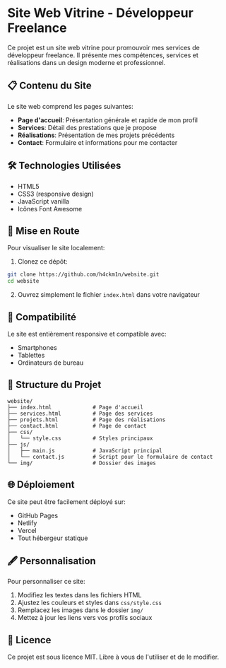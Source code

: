 # Site Web Vitrine - Développeur Freelance

Ce projet est un site web vitrine pour promouvoir mes services de développeur freelance. Il présente mes compétences, services et réalisations dans un design moderne et professionnel.

## 📋 Contenu du Site

Le site web comprend les pages suivantes:

- **Page d'accueil**: Présentation générale et rapide de mon profil
- **Services**: Détail des prestations que je propose
- **Réalisations**: Présentation de mes projets précédents
- **Contact**: Formulaire et informations pour me contacter

## 🛠️ Technologies Utilisées

- HTML5
- CSS3 (responsive design)
- JavaScript vanilla
- Icônes Font Awesome

## 🚀 Mise en Route

Pour visualiser le site localement:

1. Clonez ce dépôt:

```bash
git clone https://github.com/h4ckm1n/website.git
cd website
```

2. Ouvrez simplement le fichier `index.html` dans votre navigateur

## 📱 Compatibilité

Le site est entièrement responsive et compatible avec:

- Smartphones
- Tablettes
- Ordinateurs de bureau

## 📂 Structure du Projet

```
website/
├── index.html             # Page d'accueil
├── services.html          # Page des services
├── projets.html           # Page des réalisations
├── contact.html           # Page de contact
├── css/
│   └── style.css          # Styles principaux
├── js/
│   ├── main.js            # JavaScript principal
│   └── contact.js         # Script pour le formulaire de contact
└── img/                   # Dossier des images
```

## 🌐 Déploiement

Ce site peut être facilement déployé sur:

- GitHub Pages
- Netlify
- Vercel
- Tout hébergeur statique

## 🖋️ Personnalisation

Pour personnaliser ce site:

1. Modifiez les textes dans les fichiers HTML
2. Ajustez les couleurs et styles dans `css/style.css`
3. Remplacez les images dans le dossier `img/`
4. Mettez à jour les liens vers vos profils sociaux

## 📄 Licence

Ce projet est sous licence MIT. Libre à vous de l'utiliser et de le modifier.
